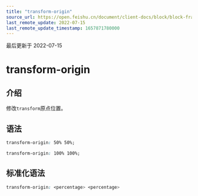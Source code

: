 ```yaml
---
title: "transform-origin"
source_url: https://open.feishu.cn/document/client-docs/block/block-frame/code-components-and-structure/view-layer/ttss/attributes/transform/transform-origin
last_remote_update: 2022-07-15
last_remote_update_timestamp: 1657871780000
---
```

最后更新于 2022-07-15

# transform-origin

## 介绍

修改`transform`原点位置。

## 语法

```css
transform-origin: 50% 50%;

transform-origin: 100% 100%;
```

## 标准化语法

```css
transform-origin: <percentage> <percentage>
```
